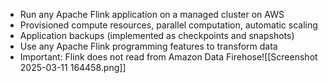 - Run any Apache Flink application on a managed cluster on AWS 
- Provisioned compute resources, parallel computation, automatic scaling 
- Application backups (implemented as checkpoints and snapshots) 
- Use any Apache Flink programming features to transform data 
- Important: Flink does not read from Amazon Data Firehose![[Screenshot 2025-03-11 164458.png]]
